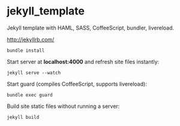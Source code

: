 jekyll_template
===============

Jekyll template with HAML, SASS, CoffeeScript, bundler, livereload.

http://jekyllrb.com/


```
bundle install
```
  
Start server at **localhost:4000**
and refresh site files instantly:

```
jekyll serve --watch
``` 

Start guard (compiles CoffeeScript, supports livereload):

```
bundle exec guard
``` 

Build site static files without running a server:

```
jekyll build
``` 

